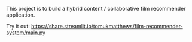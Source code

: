 This project is to build a hybrid content / collaborative film recommender application.

Try it out: https://share.streamlit.io/tomukmatthews/film-recommender-system/main.py
